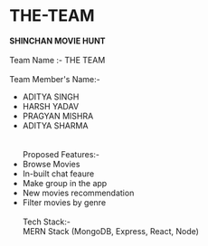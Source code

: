 # THE-TEAM
__SHINCHAN MOVIE HUNT__<br><br>
Team Name :- THE TEAM<br><br>
Team Member's Name:-
* ADITYA SINGH 
* HARSH YADAV
* PRAGYAN MISHRA
* ADITYA SHARMA<br><br><br>
Proposed Features:-<br>
* Browse Movies
* In-built chat feaure
* Make group in the app 
* New movies recommendation
* Filter movies by genre <br><br>
Tech Stack:-<br>
MERN Stack (MongoDB, Express, React, Node)